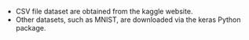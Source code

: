 * CSV file dataset are obtained from the kaggle website.
* Other datasets, such as MNIST, are downloaded via the keras Python package.

